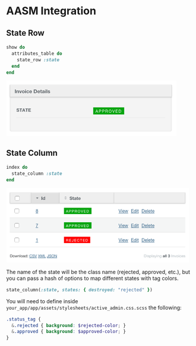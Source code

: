 # AASM Integration

## State Row

```ruby
show do
  attributes_table do
    state_row :state
  end
end
```
<img src="./images/aasm-integration-row.png" height="150" />

## State Column

```ruby
index do
  state_column :state
end
```

<img src="./images/aasm-integration-column.png" height="200" />

The name of the state will be the class name (rejected, approved, etc.), but you can pass a hash of options to map different states with tag colors.

```ruby
state_column(:state, states: { destroyed: "rejected" })
```

You will need to define inside `your_app/app/assets/stylesheets/active_admin.css.scss` the following:

```scss
.status_tag {
  &.rejected { background: $rejected-color; }
  &.approved { background: $approved-color; }
}
```
